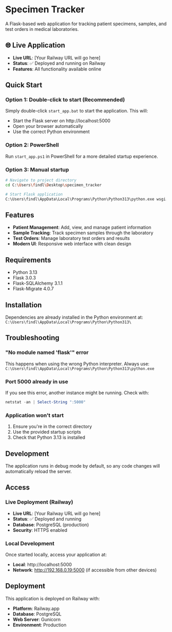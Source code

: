 # Specimen Tracker

A Flask-based web application for tracking patient specimens, samples, and test orders in medical laboratories.

## 🌐 Live Application

- **Live URL**: [Your Railway URL will go here]
- **Status**: ✅ Deployed and running on Railway
- **Features**: All functionality available online

## Quick Start

### Option 1: Double-click to start (Recommended)
Simply double-click `start_app.bat` to start the application. This will:
- Start the Flask server on http://localhost:5000
- Open your browser automatically
- Use the correct Python environment

### Option 2: PowerShell
Run `start_app.ps1` in PowerShell for a more detailed startup experience.

### Option 3: Manual startup
```bash
# Navigate to project directory
cd C:\Users\findl\Desktop\specimen_tracker

# Start Flask application
C:\Users\findl\AppData\Local\Programs\Python\Python313\python.exe wsgi.py
```

## Features

- **Patient Management**: Add, view, and manage patient information
- **Sample Tracking**: Track specimen samples through the laboratory
- **Test Orders**: Manage laboratory test orders and results
- **Modern UI**: Responsive web interface with clean design

## Requirements

- Python 3.13
- Flask 3.0.3
- Flask-SQLAlchemy 3.1.1
- Flask-Migrate 4.0.7

## Installation

Dependencies are already installed in the Python environment at:
`C:\Users\findl\AppData\Local\Programs\Python\Python313\`

## Troubleshooting

### "No module named 'flask'" error
This happens when using the wrong Python interpreter. Always use:
`C:\Users\findl\AppData\Local\Programs\Python\Python313\python.exe`

### Port 5000 already in use
If you see this error, another instance might be running. Check with:
```powershell
netstat -an | Select-String ":5000"
```

### Application won't start
1. Ensure you're in the correct directory
2. Use the provided startup scripts
3. Check that Python 3.13 is installed

## Development

The application runs in debug mode by default, so any code changes will automatically reload the server.

## Access

### Live Deployment (Railway)
- **Live URL**: [Your Railway URL will go here]
- **Status**: ✅ Deployed and running
- **Database**: PostgreSQL (production)
- **Security**: HTTPS enabled

### Local Development
Once started locally, access your application at:
- **Local**: http://localhost:5000
- **Network**: http://192.168.0.19:5000 (if accessible from other devices)

## Deployment

This application is deployed on Railway with:
- **Platform**: Railway.app
- **Database**: PostgreSQL
- **Web Server**: Gunicorn
- **Environment**: Production
